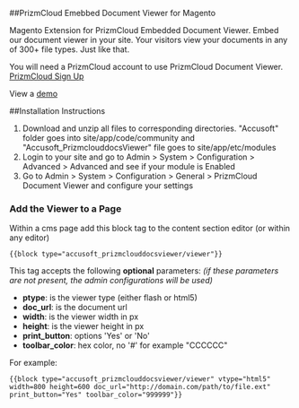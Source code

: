 ##PrizmCloud Emebbed Document Viewer for Magento

Magento Extension for PrizmCloud Embedded Document Viewer. Embed our document viewer in your site. Your visitors view your documents in any of 300+ file types. Just like that.

You will need a PrizmCloud account to use PrizmCloud Document Viewer. [PrizmCloud Sign Up](http://prizmcloud.accusoft.com/register.html "PrizmCloud") 

View a [demo](http://prizmcloud.accusoft.com/demo.html)

##Installation Instructions

1. Download and unzip all files to corresponding directories. "Accusoft" folder goes into site/app/code/community and "Accusoft_PrizmclouddocsViewer" file goes to site/app/etc/modules
2. Login to your site and go to Admin > System > Configuration > Advanced > Advanced and see if your module is Enabled
3. Go to Admin > System > Configuration > General > PrizmCloud Document Viewer and configure your settings

### Add the Viewer to a Page

Within a cms page add this block tag to the content section editor (or within any editor)

```
{{block type="accusoft_prizmclouddocsviewer/viewer"}}
```
This tag accepts the following **optional** parameters: *(if these parameters are not present, the admin configurations will be used)*

* **ptype**: is the viewer type (either flash or html5)
* **doc_url**: is the document url
* **width**: is the viewer width in px
* **height**: is the viewer height in px
* **print_button**: options 'Yes' or 'No'
* **toolbar_color**: hex color, no '#' for example "CCCCCC"

For example:
```
{{block type="accusoft_prizmclouddocsviewer/viewer" vtype="html5" width=800 height=600 doc_url="http://domain.com/path/to/file.ext" print_button="Yes" toolbar_color="999999"}}
```

